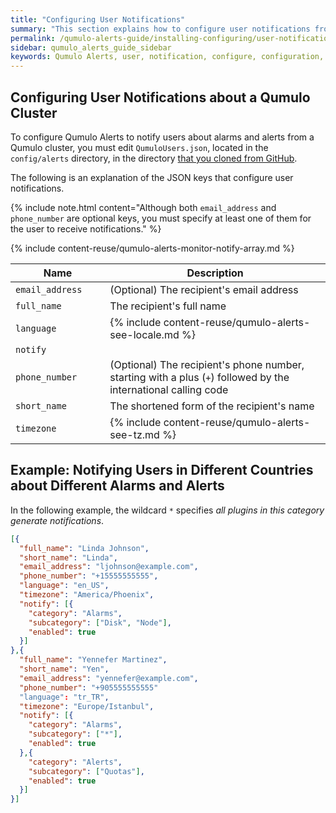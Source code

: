 ```yaml
---
title: "Configuring User Notifications"
summary: "This section explains how to configure user notifications from Qumulo Alerts."
permalink: /qumulo-alerts-guide/installing-configuring/user-notifications.html
sidebar: qumulo_alerts_guide_sidebar
keywords: Qumulo Alerts, user, notification, configure, configuration, JSON
---
```


## Configuring User Notifications about a Qumulo Cluster
To configure Qumulo Alerts to notify users about alarms and alerts from a Qumulo cluster, you must edit `QumuloUsers.json`, located in the `config/alerts` directory, in the directory [that you cloned from GitHub](installing.md#to-install-qumulo-alerts).

The following is an explanation of the JSON keys that configure user notifications.

{% include note.html content="Although both `email_address` and `phone_number` are optional keys, you must specify at least one of them for the user to receive notifications." %}

<table>
  <colgroup>
    <col span="1" style="width: 30%;">
    <col span="1" style="width: 70%;">
  </colgroup>
<thead>
  <tr>
    <th>Name</th>
    <th>Description</th>
  </tr>
</thead>
<tbody>
  <tr>
    <td><code>email_address</code></td>
    <td>(Optional) The recipient's email address</td>
  </tr>   
  <tr>
    <td><code>full_name</code></td>
    <td>The recipient's full name</td>
  </tr>
  <tr>
    <td><code>language</code></td>
    <td>
    {% include content-reuse/qumulo-alerts-see-locale.md %}
    </td>
  </tr>
  <tr>
    <td><code>notify</code></td>
    {% include content-reuse/qumulo-alerts-monitor-notify-array.md %}
  </tr>   
  <tr>
    <td><code>phone_number</code></td>
    <td>(Optional) The recipient's phone number, starting with a plus (<code>+</code>) followed by the international calling code</td>
  </tr>  
  <tr>
    <td><code>short_name</code></td>
    <td>The shortened form of the recipient's name</td>
  </tr> 
  <tr>
    <td><code>timezone</code></td>
    <td>
    {% include content-reuse/qumulo-alerts-see-tz.md %}
    </td>
  </tr>     
</tbody>
</table>

## Example: Notifying Users in Different Countries about Different Alarms and Alerts
In the following example, the wildcard `*` specifies _all plugins in this category generate notifications_.

```json
[{
  "full_name": "Linda Johnson",
  "short_name": "Linda",
  "email_address": "ljohnson@example.com",
  "phone_number": "+15555555555",
  "language": "en_US",
  "timezone": "America/Phoenix",
  "notify": [{
    "category": "Alarms",
    "subcategory": ["Disk", "Node"],
    "enabled": true
  }]
},{
  "full_name": "Yennefer Martinez",
  "short_name": "Yen",
  "email_address": "yennefer@example.com",
  "phone_number": "+905555555555"
  "language": "tr_TR",
  "timezone": "Europe/Istanbul",
  "notify": [{
    "category": "Alarms",
    "subcategory": ["*"],
    "enabled": true
  },{
    "category": "Alerts",
    "subcategory": ["Quotas"],
    "enabled": true
  }]
}]
```
